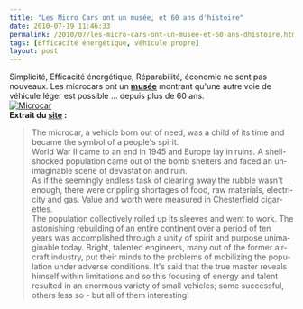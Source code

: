 ```yaml
---
title: "Les Micro Cars ont un musée, et 60 ans d'histoire"
date: 2010-07-19 11:46:33
permalink: /2010/07/les-micro-cars-ont-un-musee-et-60-ans-dhistoire.html
tags: [Efficacité énergétique, véhicule propre]
layout: post
---
```


<p><span>Simplicité, Efficacité énergétique, Réparabilité, économie ne sont pas nouveaux. Les microcars ont un <strong><a href="http://microcarmuseum.com/tourindex.html" target="_blank">musée</a></strong> montrant qu'une autre voie de véhicule léger est possible ... depuis plus de 60 ans.</span><br /><span><a href="https://gabrielplassat.github.io/transportsdufutur/wp-content/uploads/sites/6/old/6a0120a66d2ad4970b013485888b21970c-pi.jpg" rel="lightbox"><img alt="Microcar" border="0" class="asset asset-image at-xid-6a0120a66d2ad4970b013485888b21970c " src="/wp-content/uploads/sites/6/old/6a0120a66d2ad4970b013485888b21970c-500pi.jpg" title="Microcar" /></a> <br /> </span><span><strong>Extrait du <a href="http://microcarmuseum.com/info.html" target="_blank">site</a> :</strong></span><span></span></p> <blockquote> <p><span lang="EN-GB">The microcar, a vehicle born out of need, was a child of its time and became the symbol of a people's spirit.</span><br /><span lang="EN-GB">World War II came to an end in 1945 and </span><span lang="EN-GB">Europe</span><span lang="EN-GB"> lay in ruins. A shell-shocked population came out of the bomb shelters and faced an unimaginable scene of devastation and ruin.</span><br /><span lang="EN-GB">As if the seemingly endless task of clearing away the rubble wasn't enough, there were crippling shortages of food, raw materials, electricity and gas. Value and worth were measured in </span><span lang="EN-GB">Chesterfield</span><span lang="EN-GB"> cigarettes.</span><br /><span lang="EN-GB">The population collectively rolled up its sleeves and went to work. The astonishing rebuilding of an entire continent over a period of ten years was accomplished through a unity of spirit and purpose unimaginable today. Bright, talented engineers, many out of the former aircraft industry, put their minds to the problems of mobilizing the population under adverse conditions. It's said that the true master reveals himself within limitations and so this focusing of energy and talent resulted in an enormous variety of small vehicles; some successful, others less so - but all of them interesting!</span></p></blockquote>
